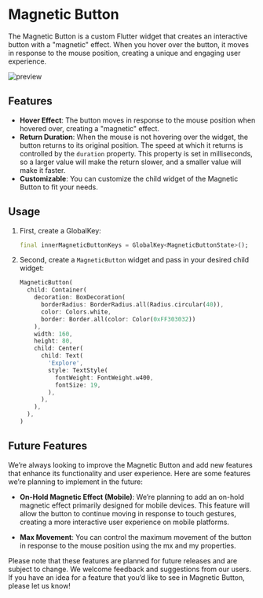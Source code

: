 # Magnetic Button

The Magnetic Button is a custom Flutter widget that creates an interactive button with a "magnetic" effect. When you hover over the button, it moves in response to the mouse position, creating a unique and engaging user experience.


![preview](https://github.com/darksabotage1/assets/assets/136040945/f1bb1ebf-2d10-4f20-badb-9f00e703e625)


## Features

- **Hover Effect**: The button moves in response to the mouse position when hovered over, creating a "magnetic" effect.
- **Return Duration**: When the mouse is not hovering over the widget, the button returns to its original position. The speed at which it returns is controlled by the `duration` property. This property is set in milliseconds, so a larger value will make the return slower, and a smaller value will make it faster.
- **Customizable**: You can customize the child widget of the Magnetic Button to fit your needs.


## Usage

1. First, create a GlobalKey<MagneticButtonState>:
   ```dart
   final innerMagneticButtonKeys = GlobalKey<MagneticButtonState>();

2. Second, create a `MagneticButton` widget and pass in your desired child widget:

   ```dart
   MagneticButton(
     child: Container(
       decoration: BoxDecoration(
         borderRadius: BorderRadius.all(Radius.circular(40)),
         color: Colors.white,
         border: Border.all(color: Color(0xFF303032))
       ),
       width: 160,
       height: 80,
       child: Center(
         child: Text(
           'Explore',
           style: TextStyle(
             fontWeight: FontWeight.w400,
             fontSize: 19,
           ),
         ),
       ),
     ),
   )

## Future Features

We’re always looking to improve the Magnetic Button and add new features that enhance its functionality and user experience. Here are some features we’re planning to implement in the future:

- **On-Hold Magnetic Effect (Mobile)**: We’re planning to add an on-hold magnetic effect primarily designed for mobile devices. This feature will allow the button to continue moving in response to touch gestures, creating a more interactive user experience on mobile platforms.

- **Max Movement**: You can control the maximum movement of the button in response to the mouse position using the mx and my properties.


Please note that these features are planned for future releases and are subject to change. We welcome feedback and suggestions from our users. If you have an idea for a feature that you’d like to see in Magnetic Button, please let us know!